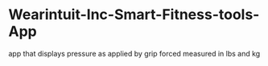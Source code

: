 # Wearintuit-Inc-Smart-Fitness-tools-App
app that displays pressure as applied by grip forced  measured in lbs and kg
